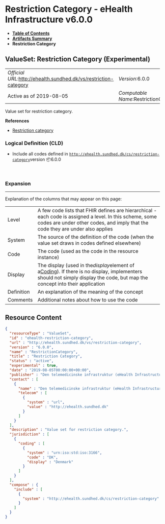# Restriction Category - eHealth Infrastructure v6.0.0

* [**Table of Contents**](toc.md)
* [**Artifacts Summary**](artifacts.md)
* **Restriction Category**

## ValueSet: Restriction Category (Experimental) 

| | |
| :--- | :--- |
| *Official URL*:http://ehealth.sundhed.dk/vs/restriction-category | *Version*:6.0.0 |
| Active as of 2019-08-05 | *Computable Name*:RestrictionCategory |

 
Value set for restriction category. 

 **References** 

* [Restriction category](StructureDefinition-ehealth-restriction-category.md)

### Logical Definition (CLD)

* Include all codes defined in [`http://ehealth.sundhed.dk/cs/restriction-category`](CodeSystem-ehealth-restriction-category.md)version 📦6.0.0

 

### Expansion

-------

 Explanation of the columns that may appear on this page: 

| | |
| :--- | :--- |
| Level | A few code lists that FHIR defines are hierarchical - each code is assigned a level. In this scheme, some codes are under other codes, and imply that the code they are under also applies |
| System | The source of the definition of the code (when the value set draws in codes defined elsewhere) |
| Code | The code (used as the code in the resource instance) |
| Display | The display (used in the*display*element of a[Coding](http://hl7.org/fhir/R4/datatypes.html#Coding)). If there is no display, implementers should not simply display the code, but map the concept into their application |
| Definition | An explanation of the meaning of the concept |
| Comments | Additional notes about how to use the code |



## Resource Content

```json
{
  "resourceType" : "ValueSet",
  "id" : "ehealth-restriction-category",
  "url" : "http://ehealth.sundhed.dk/vs/restriction-category",
  "version" : "6.0.0",
  "name" : "RestrictionCategory",
  "title" : "Restriction Category",
  "status" : "active",
  "experimental" : true,
  "date" : "2019-08-05T00:00:00+00:00",
  "publisher" : "Den telemedicinske infrastruktur (eHealth Infrastructure)",
  "contact" : [
    {
      "name" : "Den telemedicinske infrastruktur (eHealth Infrastructure)",
      "telecom" : [
        {
          "system" : "url",
          "value" : "http://ehealth.sundhed.dk"
        }
      ]
    }
  ],
  "description" : "Value set for restriction category.",
  "jurisdiction" : [
    {
      "coding" : [
        {
          "system" : "urn:iso:std:iso:3166",
          "code" : "DK",
          "display" : "Denmark"
        }
      ]
    }
  ],
  "compose" : {
    "include" : [
      {
        "system" : "http://ehealth.sundhed.dk/cs/restriction-category"
      }
    ]
  }
}

```
